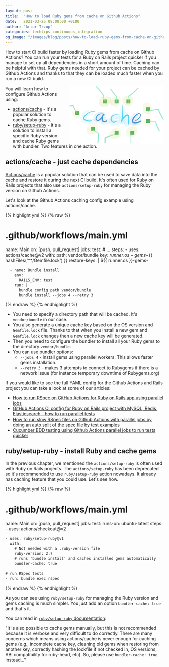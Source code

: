 ```yaml
---
layout: post
title:  "How to load Ruby gems from cache on Github Actions"
date:   2021-03-25 08:00:00 +0100
author: "Artur Trzop"
categories: techtips continuous_integration
og_image: "/images/blog/posts/how-to-load-ruby-gems-from-cache-on-github-actions/cache.jpeg"
---
```


How to start CI build faster by loading Ruby gems from cache on Github Actions? You can run your tests for a Ruby on Rails project quicker if you manage to set up all dependencies in a short amount of time. Caching can be helpful with that. Ruby gems needed for your project can be cached by Github Actions and thanks to that they can be loaded much faster when you run a new CI build.

<img src="/images/blog/posts/how-to-load-ruby-gems-from-cache-on-github-actions/cache.jpeg" style="width:300px;margin-left: 15px;float:right;" alt="Buildkite, CI, RSpec, testing, Ruby" />

You will learn how to configure Github Actions using:

* [actions/cache](https://github.com/actions/cache) - it's a popular solution to cache Ruby gems.
* [ruby/setup-ruby](https://github.com/ruby/setup-ruby) - it's a solution to install a specific Ruby version and cache Ruby gems with bundler. Two features in one action.

## actions/cache - just cache dependencies

[Actions/cache](https://github.com/actions/cache) is a popular solution that can be used to save data into the cache and restore it during the next CI build. It's often used for Ruby on Rails projects that also use `actions/setup-ruby` for managing the Ruby version on Github Actions.

Let's look at the Github Actions caching config example using actions/cache.

{% highlight yml %}
{% raw %}
# .github/workflows/main.yml
name: Main
on: [push, pull_request]
jobs:
  test:
    # ...
    steps:
      - uses: actions/cache@v2
        with:
          path: vendor/bundle
          key: ${{ runner.os }}-gems-${{ hashFiles('**/Gemfile.lock') }}
          restore-keys: |
            ${{ runner.os }}-gems-

      - name: Bundle install
        env:
          RAILS_ENV: test
        run: |
          bundle config path vendor/bundle
          bundle install --jobs 4 --retry 3
{% endraw %}
{% endhighlight %}

* You need to specify a directory path that will be cached. It's `vendor/bundle` in our case.
* You also generate a unique cache key based on the OS version and `Gemfile.lock` file. Thanks to that when you install a new gem and `Gemfile.lock` changes then a new cache key will be generated.
* Then you need to configure the bundler to install all your Ruby gems to the directory `vendor/bundle`.
* You can use bundler options:
  * `--jobs 4` - install gems using parallel workers. This allows faster gems installation.
  * `--retry 3` - makes 3 attempts to connect to Rubygems if there is a network issue (for instance temporary downtime of Rubygems.org)

If you would like to see the full YAML config for the Github Actions and Rails project you can take a look at some of our articles:

* [How to run RSpec on GitHub Actions for Ruby on Rails app using parallel jobs](/2019/how-to-run-rspec-on-github-actions-for-ruby-on-rails-app-using-parallel-jobs)
* [GitHub Actions CI config for Ruby on Rails project with MySQL, Redis, Elasticsearch - how to run parallel tests](/2019/github-actions-ci-config-for-ruby-on-rails-project-with-mysql-redis-elasticsearch-how-to-run-parallel-tests)
* [How to run slow RSpec files on Github Actions with parallel jobs by doing an auto split of the spec file by test examples](/2020/how-to-run-slow-rspec-files-on-github-actions-with-parallel-jobs-by-doing-an-auto-split-of-the-spec-file-by-test-examples)
* [Cucumber BDD testing using Github Actions parallel jobs to run tests quicker](/2021/cucumber-bdd-testing-using-github-actions-parallel-jobs-to-run-tests-quicker)

## ruby/setup-ruby - install Ruby and cache gems

In the previous chapter, we mentioned the `actions/setup-ruby` is often used with Ruby on Rails projects. The `actions/setup-ruby` has been deprecated so it's recommended to use `ruby/setup-ruby` action nowadays. It already has caching feature that you could use. Let's see how.

{% highlight yml %}
{% raw %}
# .github/workflows/main.yml
name: Main
on: [push, pull_request]
jobs:
  test:
    runs-on: ubuntu-latest
    steps:
    - uses: actions/checkout@v2

    - uses: ruby/setup-ruby@v1
      with:
        # Not needed with a .ruby-version file
        ruby-version: 2.7
        # runs 'bundle install' and caches installed gems automatically
        bundler-cache: true

    # run RSpec tests
    - run: bundle exec rspec
{% endraw %}
{% endhighlight %}

As you can see using `ruby/setup-ruby` for managing the Ruby version and gems caching is much simpler. You just add an option `bundler-cache: true` and that's it.

You can read in [`ruby/setup-ruby` documentation](https://github.com/ruby/setup-ruby#caching-bundle-install-automatically):

"It is also possible to cache gems manually, but this is not recommended because it is verbose and very difficult to do correctly. There are many concerns which means using actions/cache is never enough for caching gems (e.g., incomplete cache key, cleaning old gems when restoring from another key, correctly hashing the lockfile if not checked in, OS versions, ABI compatibility for ruby-head, etc). So, please use `bundler-cache: true` instead..."
